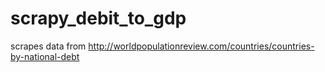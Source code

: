# scrapy_debit_to_gdp
scrapes data from http://worldpopulationreview.com/countries/countries-by-national-debt 
